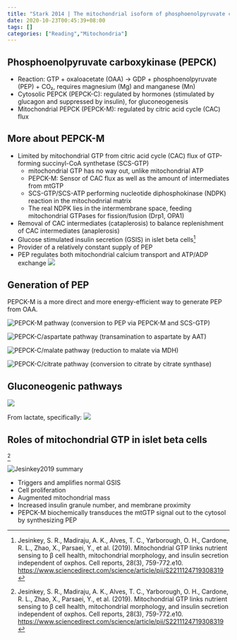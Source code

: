 ```yaml
---
title: "Stark 2014 | The mitochondrial isoform of phosphoenolpyruvate carboxykinase (PEPCK-M) and glucose homeostasis: has it been overlooked?[^Stark2014]"
date: 2020-10-23T00:45:39+08:00
tags: []
categories: ["Reading","Mitochondria"]
---
```


<!--more-->

## Phosphoenolpyruvate carboxykinase (PEPCK)
* Reaction: GTP + oxaloacetate (OAA) → GDP + phosphoenolpyruvate (PEP) + CO₂, requires magnesium (Mg) and manganese (Mn)
* Cytosolic PEPCK (PEPCK-C): regulated by hormones (stimulated by glucagon and suppressed by insulin), for gluconeogenesis
* Mitochondrial PEPCK (PEPCK-M): regulated by citric acid cycle (CAC) flux

## More about PEPCK-M
* Limited by mitochondrial GTP from citric acid cycle (CAC) flux of GTP-forming succinyl-CoA synthetase (SCS-GTP)
  * mitochondrial GTP has no way out, unlike mitochondrial ATP
  * PEPCK-M: Sensor of CAC flux as well as the amount of intermediates from mtGTP
  * SCS-GTP/SCS-ATP performing nucleotide diphosphokinase (NDPK) reaction in the mitochodnrial matrix
  * The real NDPK lies in the intermembrane space, feeding mitochondrial GTPases for fission/fusion (Drp1, OPA1)
* Removal of CAC intermediates (cataplerosis) to balance replenishment of CAC intermediates (anaplerosis)
* Glucose stimulated insulin secretion (GSIS) in islet beta cells[^Jesinkey2019]
* Provider of a relatively constant supply of PEP
* PEP regulates both mitochondrial calcium transport and ATP/ADP exchange
![](https://www.ncbi.nlm.nih.gov/pmc/articles/PMC3943549/bin/nihms-535670-f0002.jpg)

## Generation of PEP

PEPCK-M is a more direct and more energy-efficient way to generate PEP from OAA.

![PEPCK-M pathway (conversion to PEP via PEPCK-M and SCS-GTP)](https://www.ncbi.nlm.nih.gov/pmc/articles/PMC3943549/bin/nihms-535670-f0005.jpg)

![PEPCK-C/aspartate pathway (transamination to aspartate by AAT)](https://www.ncbi.nlm.nih.gov/pmc/articles/PMC3943549/bin/nihms-535670-f0006.jpg)

![PEPCK-C/malate pathway (reduction to malate via MDH)](https://www.ncbi.nlm.nih.gov/pmc/articles/PMC3943549/bin/nihms-535670-f0007.jpg)

![PEPCK-C/citrate pathway (conversion to citrate by citrate synthase)](https://www.ncbi.nlm.nih.gov/pmc/articles/PMC3943549/bin/nihms-535670-f0008.jpg)

## Gluconeogenic pathways
![](https://www.ncbi.nlm.nih.gov/pmc/articles/PMC3943549/bin/nihms-535670-f0003.jpg)

From lactate, specifically:
![](https://www.ncbi.nlm.nih.gov/pmc/articles/PMC3943549/bin/nihms-535670-f0004.jpg)

## Roles of mitochondrial GTP in islet beta cells

[^Jesinkey2019]

![Jesinkey2019 summary](https://ars.els-cdn.com/content/image/1-s2.0-S2211124719308319-fx1_lrg.jpg)

* Triggers and amplifies normal GSIS
* Cell proliferation
* Augmented mitochondrial mass
* Increased insulin granule number, and membrane proximity
* PEPCK-M biochemically transduces the mtGTP signal out to the cytosol by synthesizing PEP

> [^Stark2014]: Stark, R., & Kibbey, R. G. (2014). The mitochondrial isoform of phosphoenolpyruvate carboxykinase (PEPCK-M) and glucose homeostasis: has it been overlooked?. Biochimica et biophysica acta, 1840(4), 1313–1330. doi:10.1016/j.bbagen.2013.10.033 https://www.ncbi.nlm.nih.gov/pmc/articles/PMC3943549/

> [^Jesinkey2019]: Jesinkey, S. R., Madiraju, A. K., Alves, T. C., Yarborough, O. H., Cardone, R. L., Zhao, X., Parsaei, Y., et al. (2019). Mitochondrial GTP links nutrient sensing to β cell health, mitochondrial morphology, and insulin secretion independent of oxphos. Cell reports, 28(3), 759-772.e10. https://www.sciencedirect.com/science/article/pii/S2211124719308319
